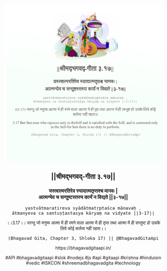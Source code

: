 <img src="../../asset/BG_3_17.png"/>
<center><h2>||श्रीमद्‍भगवद्‍-गीता ३.१७||</h2>
<h3>यस्त्वात्मरतिरेव स्यादात्मतृप्तश्च मानवः |<br/>आत्मन्येव च सन्तुष्टस्तस्य कार्यं न विद्यते ||३-१७||</h3>
<pre>yastvātmaratireva syādātmatṛptaśca mānavaḥ .<br/>ātmanyeva ca santuṣṭastasya kāryaṃ na vidyate ||3-17||</pre>
<p>।।3.17।। परन्तु जो मनुष्य आत्मा में ही रमने वाला आत्मा में ही तृप्त तथा आत्मा में ही सन्तुष्ट हो उसके लिये कोई कर्तव्य नहीं रहता।।</p>
<pre>(Bhagavad Gita, Chapter 3, Shloka 17) || @BhagavadGitaApi</pre><p>https://bhagavadgitaapi.in/</p><p>#API #bhagavadgitaapi #slok #nodejs #js #api #gitaapi #krishna #hinduism #vedic #ISKCON #shreemadbhagavadgita #technology</p></center>